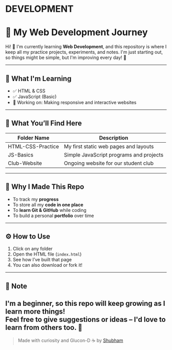 # DEVELOPMENT
# 🌱 My Web Development Journey

Hi! 👋 I'm currently learning **Web Development**, and this repository is where I keep all my practice projects, experiments, and notes. I'm just starting out, so things might be simple, but I'm improving every day! 🚀

---

## 🧠 What I'm Learning

- ✅ HTML & CSS
- ✅ JavaScript (Basic)
- 🔄 Working on: Making responsive and interactive websites

---

## 📁 What You’ll Find Here

| Folder Name        | Description                                |
|--------------------|--------------------------------------------|
| HTML-CSS-Practice  | My first static web pages and layouts      |
| JS-Basics          | Simple JavaScript programs and projects    |
| Club-Website       | Ongoing website for our student club       |

---

## 📌 Why I Made This Repo

- To track my **progress**
- To store all my **code in one place**
- To **learn Git & GitHub** while coding
- To build a personal **portfolio** over time

---

## ⚙️ How to Use

1. Click on any folder
2. Open the HTML file (`index.html`)
3. See how I’ve built that page
4. You can also download or fork it!

---

## 📢 Note

I'm a beginner, so this repo will keep growing as I learn more things!  
Feel free to give suggestions or ideas – I'd love to learn from others too. 🙌
---

> Made with curiosity and Glucon-D ☕ by [Shubham](https://github.com/your-username)
